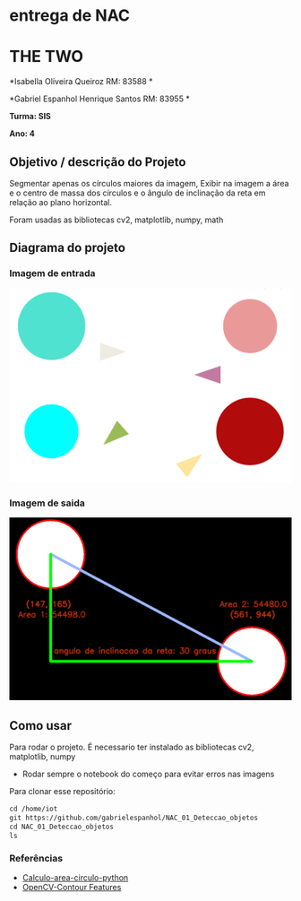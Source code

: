 # entrega de NAC

# THE TWO

*Isabella Oliveira Queiroz RM: 83588 *

*Gabriel Espanhol Henrique Santos RM: 83955  *

**Turma: SIS**

**Ano: 4**

## Objetivo / descrição do Projeto

Segmentar apenas os círculos maiores da imagem, Exibir na imagem a área e o centro de massa dos círculos e o ângulo de inclinação da reta em relação ao plano horizontal.

Foram usadas as bibliotecas cv2, matplotlib, numpy, math



## Diagrama do projeto

### Imagem de entrada

<img src="/circulo.png" width="550">

### Imagem de saida

<img src="/circulo_saida.png" width="550">


## Como usar 

Para rodar o projeto. É necessario ter instalado as bibliotecas cv2, matplotlib, numpy 

* Rodar sempre o notebook do começo para evitar erros nas imagens 


Para clonar esse repositório:

    cd /home/iot
    git https://github.com/gabrielespanhol/NAC_01_Deteccao_objetos
    cd NAC_01_Deteccao_objetos
    ls



### Referências 

* [Calculo-area-circulo-python](https://www.delftstack.com/pt/howto/python/calculate-slope-python/)
* [OpenCV-Contour Features](https://docs.opencv.org/3.1.0/dd/d49/tutorial_py_contour_features.html)
